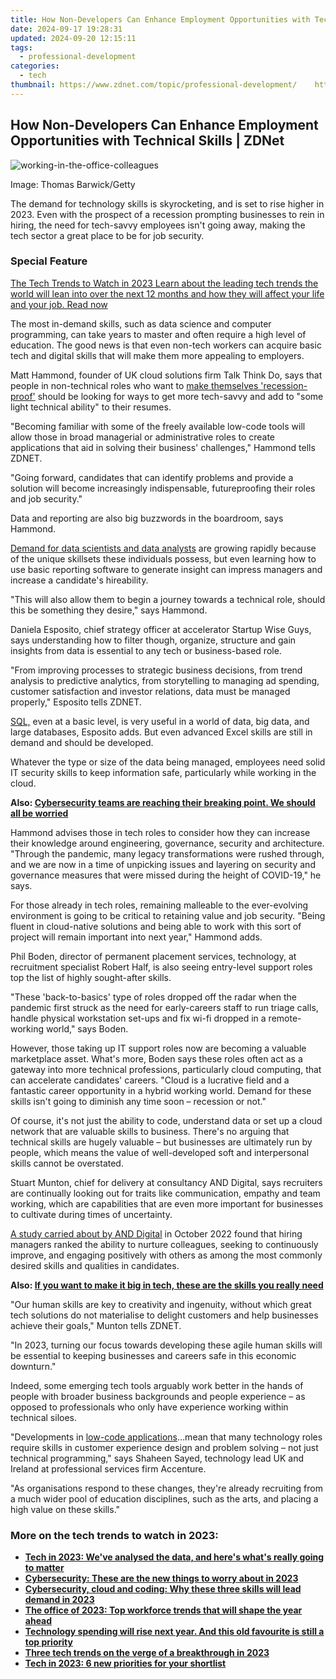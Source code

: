 ```yaml
---
title: How Non-Developers Can Enhance Employment Opportunities with Technical Skills | ZDNet
date: 2024-09-17 19:28:31
updated: 2024-09-20 12:15:11
tags:
  - professional-development
categories:
  - tech
thumbnail: https://www.zdnet.com/topic/professional-development/    https://www.zdnet.com/a/img/resize/9e6e6710eae75ad6c42ef9dcb6270aaef51df9d7/2022/10/28/0e25f307-79da-4a5e-b6dc-037a0518d657/working-in-the-office-colleagues.jpg?width=170&height=96&fit=crop&auto=webp
---
```


## How Non-Developers Can Enhance Employment Opportunities with Technical Skills | ZDNet

![working-in-the-office-colleagues](https://www.zdnet.com/a/img/resize/1eced2ec578004ea9c05954f192edfc6f41931e3/2022/10/28/0e25f307-79da-4a5e-b6dc-037a0518d657/working-in-the-office-colleagues.jpg?auto=webp&precrop=1200,674,x0,y95&width=1280)

Image: Thomas Barwick/Getty

The demand for technology skills is skyrocketing, and is set to rise higher in 2023\. Even with the prospect of a recession prompting businesses to rein in hiring, the need for tech-savvy employees isn't going away, making the tech sector a great place to be for job security.

### Special Feature

[The Tech Trends to Watch in 2023 Learn about the leading tech trends the world will lean into over the next 12 months and how they will affect your life and your job.  Read now](https://www.zdnet.com/topic/the-tech-trends-to-watch-in-2023/)

The most in-demand skills, such as data science and computer programming, can take years to master and often require a high level of education. The good news is that even non-tech workers can acquire basic tech and digital skills that will make them more appealing to employers.

Matt Hammond, founder of UK cloud solutions firm Talk Think Do, says that people in non-technical roles who want to [make themselves 'recession-proof'](https://www.zdnet.com/article/these-three-tech-skills-could-help-recession-proof-your-career-say-bosses/) should be looking for ways to get more tech-savvy and add to "some light technical ability" to their resumes. 

"Becoming familiar with some of the freely available low-code tools will allow those in broad managerial or administrative roles to create applications that aid in solving their business' challenges," Hammond tells ZDNET. 

"Going forward, candidates that can identify problems and provide a solution will become increasingly indispensable, futureproofing their roles and job security."

Data and reporting are also big buzzwords in the boardroom, says Hammond. 

[Demand for data scientists and data analysts](https://www.zdnet.com/education/professional-development/data-scientist-vs-data-engineer-how-demand-for-these-roles-is-changing/) are growing rapidly because of the unique skillsets these individuals possess, but even learning how to use basic reporting software to generate insight can impress managers and increase a candidate's hireability.

"This will also allow them to begin a journey towards a technical role, should this be something they desire," says Hammond.

Daniela Esposito, chief strategy officer at accelerator Startup Wise Guys, says understanding how to filter though, organize, structure and gain insights from data is essential to any tech or business-based role. 

"From improving processes to strategic business decisions, from trend analysis to predictive analytics, from storytelling to managing ad spending, customer satisfaction and investor relations, data must be managed properly," Esposito tells ZDNET.

[SQL,](https://www.zdnet.com/education/business-management/best-sql-course/) even at a basic level, is very useful in a world of data, big data, and large databases, Esposito adds. But even advanced Excel skills are still in demand and should be developed. 

Whatever the type or size of the data being managed, employees need solid IT security skills to keep information safe, particularly while working in the cloud.

**Also: [Cybersecurity teams are reaching their breaking point. We should all be worried](https://www.zdnet.com/article/cybersecurity-teams-are-reaching-their-breaking-point-we-should-all-be-worried/)**

Hammond advises those in tech roles to consider how they can increase their knowledge around engineering, governance, security and architecture. "Through the pandemic, many legacy transformations were rushed through, and we are now in a time of unpicking issues and layering on security and governance measures that were missed during the height of COVID-19," he says. 

For those already in tech roles, remaining malleable to the ever-evolving environment is going to be critical to retaining value and job security. "Being fluent in cloud-native solutions and being able to work with this sort of project will remain important into next year," Hammond adds.

Phil Boden, director of permanent placement services, technology, at recruitment specialist Robert Half, is also seeing entry-level support roles top the list of highly sought-after skills. 

"These 'back-to-basics' type of roles dropped off the radar when the pandemic first struck as the need for early-careers staff to run triage calls, handle physical workstation set-ups and fix wi-fi dropped in a remote-working world," says Boden.

However, those taking up IT support roles now are becoming a valuable marketplace asset. What's more, Boden says these roles often act as a gateway into more technical professions, particularly cloud computing, that can accelerate candidates' careers. "Cloud is a lucrative field and a fantastic career opportunity in a hybrid working world. Demand for these skills isn't going to diminish any time soon – recession or not."

Of course, it's not just the ability to code, understand data or set up a cloud network that are valuable skills to business. There's no arguing that technical skills are hugely valuable – but businesses are ultimately run by people, which means the value of well-developed soft and interpersonal skills cannot be overstated.

Stuart Munton, chief for delivery at consultancy AND Digital, says recruiters are continually looking out for traits like communication, empathy and team working, which are capabilities that are even more important for businesses to cultivate during times of uncertainty.

[A study carried about by AND Digital](https://landing.and.digital/uk%5Fdigital%5Fskills%5Fgap?hsCtaTracking=b60cce5d-28a2-4d34-86f0-ecb545ad1b83%7Cf94ec13f-c4aa-4862-8763-573fd5ee9b29) in October 2022 found that hiring managers ranked the ability to nurture colleagues, seeking to continuously improve, and engaging positively with others as among the most commonly desired skills and qualities in candidates.

**Also: [If you want to make it big in tech, these are the skills you really need](https://www.zdnet.com/education/professional-development/if-you-want-to-make-it-big-in-tech-these-non-tech-skills-are-essential/)**

"Our human skills are key to creativity and ingenuity, without which great tech solutions do not materialise to delight customers and help businesses achieve their goals," Munton tells ZDNET. 

"In 2023, turning our focus towards developing these agile human skills will be essential to keeping businesses and careers safe in this economic downturn."

Indeed, some emerging tech tools arguably work better in the hands of people with broader business backgrounds and people experience – as opposed to professionals who only have experience working within technical siloes. 

"Developments in [low-code applications](https://www.zdnet.com/article/low-code-and-no-code-are-making-developers-jobs-better-in-two-ways/)…mean that many technology roles require skills in customer experience design and problem solving – not just technical programming," says Shaheen Sayed, technology lead UK and Ireland at professional services firm Accenture.

"As organisations respond to these changes, they're already recruiting from a much wider pool of education disciplines, such as the arts, and placing a high value on these skills."

### **More on the tech trends to watch in 2023:**

* [**Tech in 2023: We've analysed the data, and here's what's really going to matter**](https://www.zdnet.com/article/tech-in-2023-weve-analysed-the-data-and-heres-whats-really-going-to-matter/)
* [**Cybersecurity: These are the new things to worry about in 2023**](https://www.zdnet.com/article/cybersecurity-these-are-the-new-things-to-worry-about-in-2023/)
* [**Cybersecurity, cloud and coding: Why these three skills will lead demand in 2023**](https://www.zdnet.com/article/cybersecurity-cloud-and-coding-why-these-three-skills-will-lead-demand-in-2023/)
* [**The office of 2023: Top workforce trends that will shape the year ahead**](https://www.zdnet.com/article/what-to-expect-in-the-office-next-year-top-work-trends-to-watch-out-for-in-2023/)
* **[Technology spending will rise next year. And this old favourite is still a top priority](https://www.zdnet.com/article/technology-spending-will-rise-next-year-and-this-old-favourite-is-still-a-top-priority/)**
* **[Three tech trends on the verge of a breakthrough in 2023](https://www.zdnet.com/article/three-tech-trends-on-the-verge-of-a-breakthrough-in-2023/)**
* [**Tech in 2023: 6 new priorities for your shortlist**](https://www.zdnet.com/article/tech-in-2023-6-new-priorities-for-your-shortlist/)

<ins class="adsbygoogle"
     style="display:block"
     data-ad-format="autorelaxed"
     data-ad-client="ca-pub-7571918770474297"
     data-ad-slot="1223367746"></ins>



<ins class="adsbygoogle"
     style="display:block"
     data-ad-client="ca-pub-7571918770474297"
     data-ad-slot="8358498916"
     data-ad-format="auto"
     data-full-width-responsive="true"></ins>
